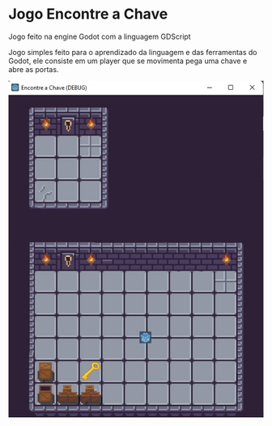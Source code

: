 #  Jogo Encontre a Chave 

Jogo feito na engine Godot com a linguagem GDScript



Jogo simples feito para o aprendizado da linguagem e das ferramentas do Godot, ele consiste em um player que se movimenta pega uma chave e abre as portas.

![Foto do Jogo](https://raw.githubusercontent.com/Pabloleal7/encontre_a_chave_godot/main/jogo.jpg)